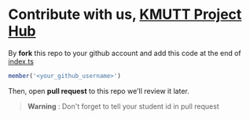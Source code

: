 # Contribute with us, [KMUTT Project Hub](https://projecthub-kmutt.vercel.app/)

By **fork** this repo to your github account and add this code at the end of [index.ts](https://github.com/CPE-KMUTT-ProjectHub/invitation/blob/main/index.ts)
```ts
member('<your_github_username>')
```

Then, open **pull request** to this repo we'll review it later.

> **Warning**
> : Don't forget to tell your student id in pull request
